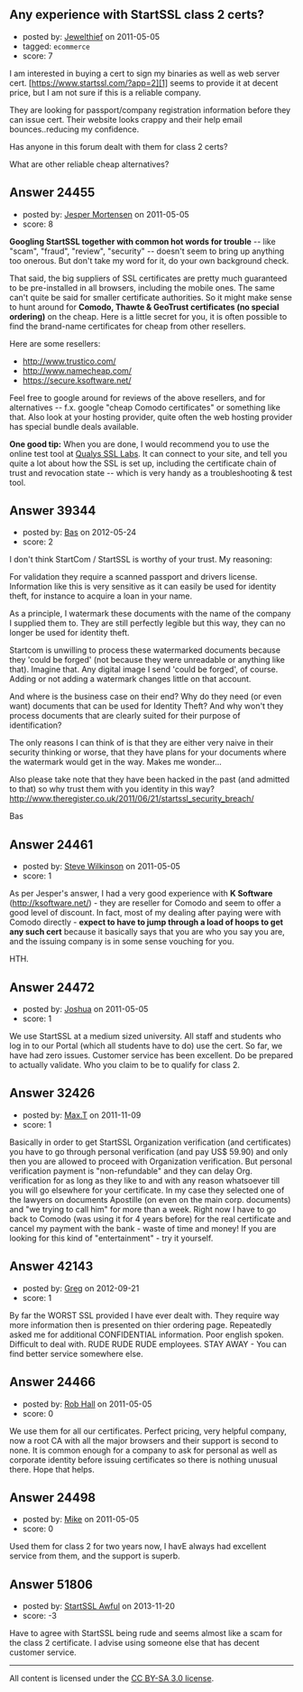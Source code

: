 ## Any experience with StartSSL class 2 certs?

- posted by: [Jewelthief](https://stackexchange.com/users/-1/4547-jewelthief) on 2011-05-05
- tagged: `ecommerce`
- score: 7

I am interested in buying a cert to sign my binaries as well as web server cert. [https://www.startssl.com/?app=2][1] seems to provide it at decent price, but I am not sure if this is a reliable company.

They are looking for passport/company registration information before they can issue cert.  Their website looks crappy and their help email bounces..reducing my confidence.

Has anyone in this forum dealt with them for class 2 certs?

What are other reliable cheap alternatives?


  [1]: https://www.startssl.com/?app=2


## Answer 24455

- posted by: [Jesper Mortensen](https://stackexchange.com/users/-1/1261-jesper-mortensen) on 2011-05-05
- score: 8

<p><strong>Googling StartSSL together with common hot words for trouble</strong> -- like "scam", "fraud", "review", "security" -- doesn't seem to bring up anything too onerous. But don't take my word for it, do your own background check.</p>

<p>That said, the big suppliers of SSL certificates are pretty much guaranteed to be pre-installed in all browsers, including the mobile ones. The same can't quite be said for smaller certificate authorities. So it might make sense to hunt around for <strong>Comodo, Thawte &amp; GeoTrust certificates (no special ordering)</strong> on the cheap. Here is a little secret for you, it is often possible to find the brand-name certificates for cheap from other resellers.</p>

<p>Here are some resellers:</p>

<ul>
<li><a href="http://www.trustico.com/">http://www.trustico.com/</a></li>
<li><a href="http://www.namecheap.com/ssl-certificates/comodo.aspx?pricefor=ssl">http://www.namecheap.com/</a></li>
<li><a href="https://secure.ksoftware.net/ssl_certs.html">https://secure.ksoftware.net/</a></li>
</ul>

<p>Feel free to google around for reviews of the above resellers, and for alternatives -- f.x. google "cheap Comodo certificates" or something like that. Also look at your hosting provider, quite often the web hosting provider has special bundle deals available.</p>

<p><strong>One good tip:</strong> When you are done, I would recommend you to use the online test tool at <a href="https://www.ssllabs.com">Qualys SSL Labs</a>. It can connect to your site, and tell you quite a lot about how the SSL is set up, including the certificate chain of trust and revocation state -- which is very handy as a troubleshooting &amp; test tool.</p>



## Answer 39344

- posted by: [Bas](https://stackexchange.com/users/-1/18083-bas) on 2012-05-24
- score: 2

I don't think StartCom / StartSSL is worthy of your trust. My reasoning:

For validation they require a scanned passport and drivers license. Information like this is very sensitive as it can easily be used for identity theft, for instance to acquire a loan in your name.

As a principle, I watermark these documents with the name of the company I supplied them to. They are still perfectly legible but this way, they can no longer be used for identity theft.

Startcom is unwilling to process these watermarked documents because they 'could be forged' (not because they were unreadable or anything like that). Imagine that. Any digital image I send 'could be forged', of course. Adding or not adding a watermark changes little on that account.

And where is the business case on their end? Why do they need (or even want) documents that can be used for Identity Theft? And why won't they process documents that are clearly suited for their purpose of identification?

The only reasons I can think of is that they are either very naive in their security thinking or worse, that they have plans for your documents where the watermark would get in the way. Makes me wonder...

Also please take note that they have been hacked in the past (and admitted to that) so why trust them with you identity in this way?
http://www.theregister.co.uk/2011/06/21/startssl_security_breach/

Bas


## Answer 24461

- posted by: [Steve Wilkinson](https://stackexchange.com/users/-1/2177-steve-wilkinson) on 2011-05-05
- score: 1

<p>As per Jesper's answer, I had a very good experience with <strong>K Software</strong> (<a href="http://ksoftware.net/" rel="nofollow">http://ksoftware.net/</a>) - they are reseller for Comodo and seem to offer a good level of discount.  In fact, most of my dealing after paying were with Comodo directly - <strong>expect to have to jump through a load of hoops to get any such cert</strong> because it basically says that you are who you say you are, and the issuing company is in some sense vouching for you.</p>

<p>HTH.</p>



## Answer 24472

- posted by: [Joshua](https://stackexchange.com/users/-1/10254-joshua) on 2011-05-05
- score: 1

We use StartSSL at a medium sized university. All staff and students who log in to our Portal (which all students have to do) use the cert. So far, we have had zero issues. Customer service has been excellent. Do be prepared to actually validate. Who you claim to be to qualify for class 2.


## Answer 32426

- posted by: [Max.T](https://stackexchange.com/users/-1/14334-max-t) on 2011-11-09
- score: 1

Basically in order to get StartSSL Organization verification (and certificates) you have to go through personal verification (and pay US$ 59.90) and only then you are allowed to proceed with Organization verification.
But personal verification payment is "non-refundable" and they can delay Org. verification for as long as they like to and with any reason whatsoever till you will go elsewhere for your certificate.
In my case they selected one of the lawyers on documents Apostille (on even on the main corp. documents) and "we trying to call him" for more than a week. Right now I have to go back to Comodo (was using it for 4 years before) for the real certificate and cancel my payment with the bank - waste of time and money!
If you are looking for this kind of "entertainment" - try it yourself.


## Answer 42143

- posted by: [Greg](https://stackexchange.com/users/-1/19790-greg) on 2012-09-21
- score: 1

By far the WORST SSL provided I have ever dealt with. They require way more information then is presented on thier ordering page. Repeatedly asked me for additional CONFIDENTIAL information. Poor english spoken. Difficult to deal with. RUDE RUDE RUDE employees. STAY AWAY - You can find better service somewhere else. 


## Answer 24466

- posted by: [Rob Hall](https://stackexchange.com/users/-1/10253-rob-hall) on 2011-05-05
- score: 0

We use them for all our certificates. Perfect pricing, very helpful company, now a root CA with all the major browsers and their support is second to none. It is common enough for a company to ask for personal as well as corporate identity before issuing certificates so there is nothing unusual there. Hope that helps.


## Answer 24498

- posted by: [Mike](https://stackexchange.com/users/-1/10265-mike) on 2011-05-05
- score: 0

Used them for class 2 for two years now, I havE always had excellent service from them, and the support is superb. 


## Answer 51806

- posted by: [StartSSL Awful](https://stackexchange.com/users/-1/29738-startssl-awful) on 2013-11-20
- score: -3

<p>Have to agree with StartSSL being rude and seems almost like a scam for the class 2 certificate.  I advise using someone else that has decent customer service.</p>




---

All content is licensed under the [CC BY-SA 3.0 license](https://creativecommons.org/licenses/by-sa/3.0/).

